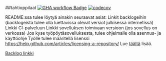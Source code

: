 ##tahtioppilaat
[![GHA workflow Badge](https://github.com/PieniiSienii/tahtioppilaat/workflows/CI/badge.svg)](https://github.com/Pieniisienii/tahtioppilaat/actions)
[![codecov](https://codecov.io/gh/PieniiSienii/tahtioppilaat/graph/badge.svg?token=0N8NYQEJWQ)](https://codecov.io/gh/PieniiSienii/tahtioppilaat)

README:ssa tulee löytyä ainakin seuraavat asiat:
Linkit backlogeihin (backlogeista tulee olla luettavissa olevat versiot julkisessa internetissä)
Linkki CI-palveluun
Linkki sovelluksen toimivaan versioon (jos sovellus on verkossa)
Jos kyse työpöytäsovelluksesta, tulee ohjelmalle olla asennus- ja käyttöohje
Työlle tulee määritellä lisenssi https://help.github.com/articles/licensing-a-repository/
Lue [täältä](https://ohjelmistotuotanto-hy.github.io/flask/) lisää.

[Backlog linkki](https://docs.google.com/spreadsheets/d/1tfCgtgHHC6YhraJJi992deDDh6dO0IaimUXH1h2Ntps/edit?gid=0#gid=0)
